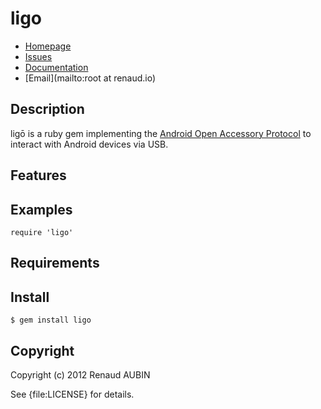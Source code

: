 # ligo

* [Homepage](https://github.com/nibua-r/ligo#readme)
* [Issues](https://github.com/nibua-r/ligo/issues)
* [Documentation](http://rubydoc.info/gems/ligo/frames)
* [Email](mailto:root at renaud.io)

## Description

ligō is a ruby gem implementing the
[Android Open Accessory Protocol](http://source.android.com/tech/accessories/aoap/aoa.html) to
interact with Android devices via USB.

## Features

## Examples

    require 'ligo'

## Requirements

## Install

    $ gem install ligo

## Copyright

Copyright (c) 2012 Renaud AUBIN

See {file:LICENSE} for details.
